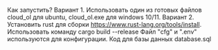 Как запустить?
Вариант 1. Использовать один из готовых файлов cloud_ol для ubuntu, cloud_ol.exe для windows 10/11.
Вариант 2. Установить rust для сборки https://www.rust-lang.org/tools/install. Использовать команду cargo build --release
Файл "cfg" и ".env" используются для конфигурации.
Код для базы данных database.sql
